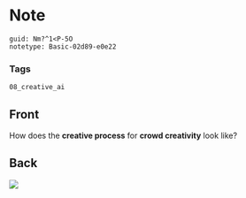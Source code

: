 # Note
```
guid: Nm?^1<P-5O
notetype: Basic-02d89-e0e22
```

### Tags
```
08_creative_ai
```

## Front
How does the <b>creative process</b> for <b>crowd creativity</b>
look like?

## Back
<img src="paste-05aa87e5ffb96d135ac0b8fdc22642c616a146e4.jpg">
